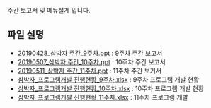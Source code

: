 주간 보고서 및 메뉴설계 입니다.

## 파일 설명
  - [20190428_삼박자 주간_9주차.ppt](https://github.com/Jinseop95/Capstone_Design/blob/master/Weekplan/20190428_%EC%82%BC%EB%B0%95%EC%9E%90%20%EC%A3%BC%EA%B0%84_9%EC%A3%BC%EC%B0%A8.ppt) : 9주차 주간 보고서
  - [20190507_삼박자 주간_10주차.ppt](https://github.com/Jinseop95/Capstone_Design/blob/master/Weekplan/20190507_%EC%82%BC%EB%B0%95%EC%9E%90%20%EC%A3%BC%EA%B0%84_10%EC%A3%BC%EC%B0%A8.ppt) : 10주차 주간 보고서
  - [20190511_삼박자 주간_11주차.ppt](https://github.com/Jinseop95/Capstone_Design/blob/master/Weekplan/20190511_%EC%82%BC%EB%B0%95%EC%9E%90%20%EC%A3%BC%EA%B0%84_11%EC%A3%BC%EC%B0%A8.ppt) : 11주차 주간 보거서
  - [삼박자_프로그램개발 진행현황_9주차.xlsx](https://github.com/Jinseop95/Capstone_Design/blob/master/Weekplan/%EC%82%BC%EB%B0%95%EC%9E%90_%ED%94%84%EB%A1%9C%EA%B7%B8%EB%9E%A8%EA%B0%9C%EB%B0%9C%20%EC%A7%84%ED%96%89%ED%98%84%ED%99%A9_9%EC%A3%BC%EC%B0%A8.xlsx) : 9주차 프로그램 개발 현황
  - [삼박자_프로그램개발 진행현황_10주차.xlsx](https://github.com/Jinseop95/Capstone_Design/blob/master/Weekplan/%EC%82%BC%EB%B0%95%EC%9E%90_%ED%94%84%EB%A1%9C%EA%B7%B8%EB%9E%A8%EA%B0%9C%EB%B0%9C%20%EC%A7%84%ED%96%89%ED%98%84%ED%99%A9_10%EC%A3%BC%EC%B0%A8.xlsx) : 10주차 프로그램 개발 현황
  - [삼박자_프로그램개발 진행현황_11주차.xlsx](https://github.com/Jinseop95/Capstone_Design/blob/master/Weekplan/%EC%82%BC%EB%B0%95%EC%9E%90_%ED%94%84%EB%A1%9C%EA%B7%B8%EB%9E%A8%EA%B0%9C%EB%B0%9C%20%EC%A7%84%ED%96%89%ED%98%84%ED%99%A9_11%EC%A3%BC%EC%B0%A8.xlsx) : 11주차 프로그램 개발 
